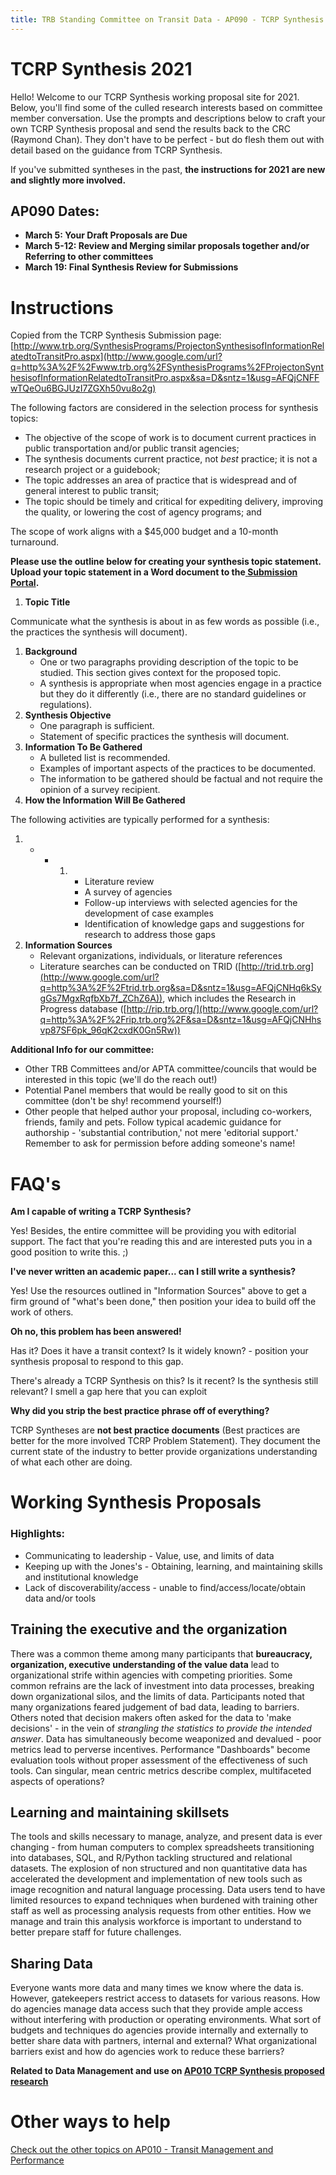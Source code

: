 ```yaml
---
title: TRB Standing Committee on Transit Data - AP090 - TCRP Synthesis 2021
---
```


# TCRP Synthesis 2021

Hello!  Welcome to our TCRP Synthesis working proposal site for 2021.  Below, you'll find some of the culled research interests based on committee member conversation.  Use the prompts and descriptions below to craft your own TCRP Synthesis proposal and send the results back to the CRC (Raymond Chan).  They don't have to be perfect - but do flesh them out with detail based on the guidance from TCRP Synthesis.  

If you've submitted syntheses in the past, **the instructions for 2021 are new and slightly more involved.**

## AP090 Dates:

- **March 5: Your Draft Proposals are Due** 
- **March 5-12: Review and Merging similar proposals together and/or Referring to other committees**
- **March 19: Final Synthesis Review for Submissions**

# Instructions

Copied from the TCRP Synthesis Submission page: [http://www.trb.org/SynthesisPrograms/ProjectonSynthesisofInformationRelatedtoTransitPro.aspx](http://www.google.com/url?q=http%3A%2F%2Fwww.trb.org%2FSynthesisPrograms%2FProjectonSynthesisofInformationRelatedtoTransitPro.aspx&sa=D&sntz=1&usg=AFQjCNFFwTQeOu6BGJUzI7ZGXh50vu8o2g)



The following factors are considered in the selection process for synthesis topics:

- The objective of the scope of work is to document current practices in public transportation and/or public transit agencies;
- The synthesis documents current practice, not *best* practice; it is not a research project or a guidebook;
- The topic addresses an area of practice that is widespread and of general interest to public transit;
- The topic should be timely and critical for expediting delivery, improving the quality, or lowering the cost of agency programs; and

The scope of work aligns with a $45,000 budget and a 10-month turnaround. 



**Please use the outline below for creating your synthesis topic statement.  Upload your topic statement in a Word document to the[ ](https://www.google.com/url?q=https%3A%2F%2Fsurvey.alchemer.com%2Fs3%2F6130024%2FTCRP-Synthesis-Topic-Submission-FY-2021&sa=D&sntz=1&usg=AFQjCNEoLERYIzDCkZ0oPCYv664g1-pgWw)**[**Submission Portal**](https://www.google.com/url?q=https%3A%2F%2Fsurvey.alchemer.com%2Fs3%2F6130024%2FTCRP-Synthesis-Topic-Submission-FY-2021&sa=D&sntz=1&usg=AFQjCNEoLERYIzDCkZ0oPCYv664g1-pgWw)**.**

 

1. **Topic Title**

Communicate what the synthesis is about in as few words as possible (i.e., the practices the synthesis will document). 

1. **Background**
   - One or two paragraphs providing description of the topic to be studied.  This section gives context for the proposed topic.
   - A synthesis is appropriate when most agencies engage in a practice but they do it differently (i.e., there are no standard guidelines or regulations).
2. **Synthesis Objective**
   - One paragraph is sufficient.
   - Statement of specific practices the synthesis will document. 
3. **Information To Be Gathered**
   - A bulleted list is recommended.
   - Examples of important aspects of the practices to be documented.
   - The information to be gathered should be factual and not require the opinion of a survey recipient.  
4. **How the Information Will Be Gathered**

The following activities are typically performed for a synthesis:

1. - - 1. - Literature review
          - A survey of agencies
          - Follow-up interviews with selected agencies for the development of case examples 
          - Identification of knowledge gaps and suggestions for research to address those gaps
2. **Information Sources**
   - Relevant organizations, individuals, or literature references
   - Literature searches can be conducted on TRID ([http://trid.trb.org](http://www.google.com/url?q=http%3A%2F%2Ftrid.trb.org&sa=D&sntz=1&usg=AFQjCNHq6kSygGs7MgxRqfbXb7f_ZChZ6A)), which includes the Research in Progress database ([http://rip.trb.org/](http://www.google.com/url?q=http%3A%2F%2Frip.trb.org%2F&sa=D&sntz=1&usg=AFQjCNHhsvp87SF6pk_96qK2cxdK0Gn5Rw))

**Additional Info for our committee:**

- Other TRB Committees and/or APTA committee/councils that would be interested in this topic (we'll do the reach out!)
- Potential Panel members that would be really good to sit on this committee (don't be shy! recommend yourself!)
- Other people that helped author your proposal, including co-workers, friends, family and pets.  Follow typical academic guidance for authorship - 'substantial contribution,' not mere 'editorial support.'  Remember to ask for permission before adding someone's name!

# FAQ's

**Am I capable of writing a TCRP Synthesis?**

Yes!  Besides, the entire committee will be providing you with editorial support.  The fact that you're reading this and are interested puts you in a good position to write this.  ;)  

**I've never written an academic paper... can I still write a synthesis?**

Yes!  Use the resources outlined in "Information Sources" above to get a firm ground of "what's been done," then position your idea to build off the work of others.

**Oh no, this problem has been answered!**

Has it?  Does it have a transit context?  Is it widely known?  - position your synthesis proposal to respond to this gap.  

There's already a TCRP Synthesis on this? Is it recent? Is the synthesis still relevant?  I smell a gap here that you can exploit

**Why did you strip the best practice phrase off of everything?**

TCRP Syntheses are **not best practice documents** (Best practices are better for the more involved TCRP Problem Statement).  They document the current state of the industry to better provide organizations understanding of what each other are doing.  

# Working Synthesis Proposals

### Highlights:

- Communicating to leadership - Value, use, and limits of data
- Keeping up with the Jones's - Obtaining, learning, and maintaining skills and institutional knowledge
- Lack of discoverability/access - unable to find/access/locate/obtain data and/or tools

## Training the executive and the organization

There was a common theme among many participants that **bureaucracy, organization, executive understanding of the value data** lead to organizational strife within agencies with competing priorities.  Some common refrains are the lack of investment into data processes, breaking down organizational silos, and the limits of data.  Participants noted that many organizations feared judgement of bad data, leading to barriers.  Others noted that decision makers often asked for the data to 'make decisions' - in the vein of *strangling the statistics to provide the intended answer*.  Data has simultaneously become weaponized and devalued - poor metrics lead to perverse incentives.  Performance "Dashboards" become evaluation tools without proper assessment of the effectiveness of such tools.  Can singular, mean centric metrics describe complex, multifaceted aspects of operations?

## Learning and maintaining skillsets

The tools and skills necessary to manage, analyze, and present data is ever changing - from human computers to complex spreadsheets transitioning into databases, SQL, and R/Python tackling structured and relational datasets.  The explosion of non structured and non quantitative data has accelerated the development and implementation of new tools such as image recognition and natural language processing.  Data users tend to have limited resources to expand techniques when burdened with training other staff as well as processing analysis requests from other entities.  How we manage and train this analysis workforce is important to understand to better prepare staff for future challenges.

## Sharing Data

Everyone wants more data and many times we know where the data is.  However, gatekeepers restrict access to datasets for various reasons.  How do agencies manage data access such that they provide ample access without interfering with production or operating environments.  What sort of budgets and techniques do agencies provide internally and externally to better share data with partners, internal and external?  What organizational barriers exist and how do agencies work to reduce these barriers?

**Related to Data Management and use on [AP010 TCRP Synthesis proposed research](https://www.trb-transit-mgmt-perf.org/research/synthesis_2021#h.e99tp1cioy2z)**

# Other ways to help

[Check out the other topics on AP010 - Transit Management and Performance](https://www.trb-transit-mgmt-perf.org/research/synthesis_2021)

